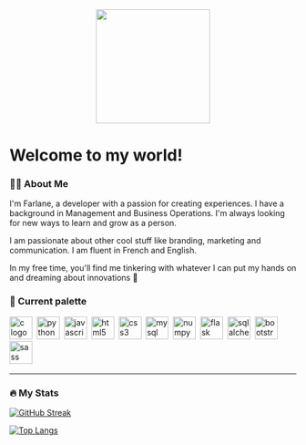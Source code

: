 <div id="header" align="center">
  <img src="https://media1.giphy.com/media/p4NLw3I4U0idi/giphy.gif?cid=ecf05e4776a5hm9awhlj5jal9eh77dcmun8n99jfn1cw6tvb&rid=giphy.gif&ct=g  width="200" height="200"/>
</div>

# Welcome to my world!  

### :man_technologist: About Me

I'm Farlane, a developer with a passion for creating experiences. I have a background in Management and Business Operations. I'm always looking for new ways to learn and grow as a person. 

I am passionate about other cool stuff like branding, marketing and communication. I am fluent in French and English.

In my free time, you'll find me tinkering with whatever I can put my hands on and dreaming about innovations :stars:


### :art: Current palette


<div>
<img src="https://cdn.jsdelivr.net/gh/devicons/devicon/icons/c/c-original.svg" alt="c logo" width="40px" height="40px"/>&nbsp;
<img src="https://cdn.jsdelivr.net/gh/devicons/devicon/icons/python/python-original.svg" alt="python logo" width="40px" height="40px" />&nbsp;
<img src="https://cdn.jsdelivr.net/gh/devicons/devicon/icons/javascript/javascript-plain.svg" alt="javascript logo" width="40px" height="40px"/>&nbsp; <img src="https://cdn.jsdelivr.net/gh/devicons/devicon/icons/html5/html5-plain-wordmark.svg" alt="html5 logo" width="40px" height="40px" />&nbsp;
<img src="https://cdn.jsdelivr.net/gh/devicons/devicon/icons/css3/css3-plain-wordmark.svg" alt="css3 logo" width="40px" height="40px" />&nbsp;
<img src="https://cdn.jsdelivr.net/gh/devicons/devicon/icons/mysql/mysql-plain.svg" alt="mysql logo" width="40px" height="40px" />&nbsp;
<img src="https://cdn.jsdelivr.net/gh/devicons/devicon/icons/numpy/numpy-original.svg" alt="numpy logo" width="40px" height="40px" />&nbsp;
<img src="https://cdn.jsdelivr.net/gh/devicons/devicon/icons/flask/flask-original.svg" alt="flask logo" width="40px" height="40px" />&nbsp;
<img src="https://cdn.jsdelivr.net/gh/devicons/devicon/icons/sqlalchemy/sqlalchemy-original.svg" alt="sqlalchemy logo" width="40px" height="40px" />&nbsp;
<img src="https://cdn.jsdelivr.net/gh/devicons/devicon/icons/bootstrap/bootstrap-original.svg" alt="bootstrap logo" width="40px" height="40px" />&nbsp;
<img src="https://cdn.jsdelivr.net/gh/devicons/devicon/icons/sass/sass-original.svg" alt="sass logo" width="40px" height="40px" />&nbsp;
</div>

---

### :fire: My Stats
[![GitHub Streak](https://github-readme-streak-stats.herokuapp.com/?user=ziscoplankton&theme=dark&background=00000)](https://git.io/streak-stats)

[![Top Langs](https://github-readme-stats.vercel.app/api/top-langs/?username=ziscoplankton&layout=compact&theme=vision-friendly-dark)](https://github.com/anuraghazra/github-readme-stats)
